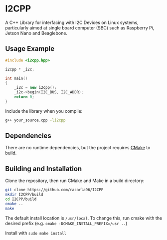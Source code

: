 # I2CPP

A C++ Library for interfacing with I2C Devices on Linux systems, particularly aimed at single board computer (SBC) such as Raspberry Pi, Jetson Nano and Beaglebone.

## Usage Example

```cpp
#include <i2cpp.hpp>

i2cpp * _i2c;

int main()
{
	_i2c = new i2cpp();
	_i2c->begin(I2C_BUS, I2C_ADDR);
	return 0;
}
```
Include the library when you compile:
```bash
g++ your_source.cpp -li2cpp
```

## Dependencies

There are no runtime dependencies, but the project requires [CMake](https://cmake.org/download/) to build.

## Building and Installation

Clone the repository, then run CMake and Make in a build directory:
```bash
git clone https://github.com/racarla96/I2CPP
mkdir I2CPP/build
cd I2CPP/build
cmake ..
make
```
The default install location is `/usr/local`. To change this, run cmake with the desired prefix (e.g. `cmake -DCMAKE_INSTALL_PREFIX=/usr ..`)

Install with `sudo make install`
